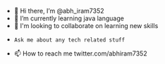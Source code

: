 - 👋 Hi there, I’m @abh_iram7352
- 🌱 I’m currently learning java language
- 💞️ I'm looking to collaborate on learning new skills
-     Ask me about any tech related stuff
- 📫 How to reach me twitter.com/abhiram7352
